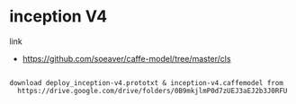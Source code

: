 # inception V4

link
-  https://github.com/soeaver/caffe-model/tree/master/cls

```

download deploy_inception-v4.prototxt & inception-v4.caffemodel from
  https://drive.google.com/drive/folders/0B9mkjlmP0d7zUEJ3aEJ2b3J0RFU
